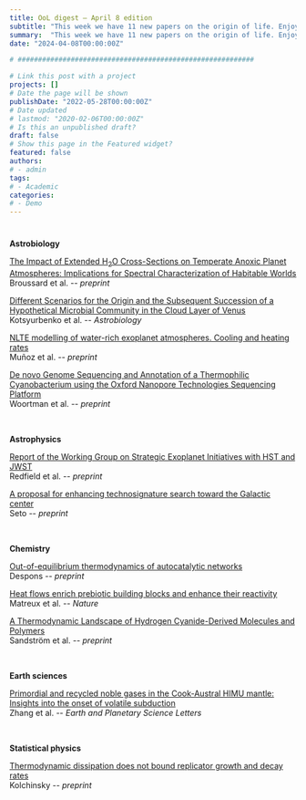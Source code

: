 ```yaml
---
title: OoL digest — April 8 edition
subtitle: "This week we have 11 new papers on the origin of life. Enjoy!"
summary:  "This week we have 11 new papers on the origin of life. Enjoy!"
date: "2024-04-08T00:00:00Z"

# ##########################################################

# Link this post with a project
projects: []
# Date the page will be shown
publishDate: "2022-05-28T00:00:00Z"
# Date updated
# lastmod: "2020-02-06T00:00:00Z"
# Is this an unpublished draft?
draft: false
# Show this page in the Featured widget?
featured: false
authors:
# - admin
tags:
# - Academic
categories:
# - Demo
---
```


# ##########################################################

**Astrobiology**

[The Impact of Extended H$_{2}$O Cross-Sections on Temperate Anoxic Planet Atmospheres: Implications for Spectral Characterization of Habitable Worlds](http://arxiv.org/abs/2404.03031) <br> Broussard et al. -- *preprint*

[Different Scenarios for the Origin and the Subsequent Succession of a Hypothetical Microbial Community in the Cloud Layer of Venus](https://doi.org/10.1089/ast.2022.0117) <br> Kotsyurbenko et al. -- *Astrobiology*

[NLTE modelling of water-rich exoplanet atmospheres. Cooling and heating rates](https://doi.org/10.48550/arXiv.2404.02604) <br> Muñoz et al. -- *preprint*

[De novo Genome Sequencing and Annotation of a Thermophilic Cyanobacterium using the Oxford Nanopore Technologies Sequencing Platform](https://doi.org/10.1101/2024.03.13.584795) <br> Woortman et al. -- *preprint*

<br>

**Astrophysics**

[Report of the Working Group on Strategic Exoplanet Initiatives with HST and JWST](http://arxiv.org/abs/2404.02932) <br> Redfield et al. -- *preprint*

[A proposal for enhancing technosignature search toward the Galactic center](http://arxiv.org/abs/2404.00840) <br> Seto -- *preprint*

<br>

**Chemistry**

[Out-of-equilibrium thermodynamics of autocatalytic networks](https://doi.org/10.48550/arXiv.2404.03347) <br> Despons -- *preprint*

[Heat flows enrich prebiotic building blocks and enhance their reactivity](https://doi.org/10.1038/s41586-024-07193-7) <br> Matreux et al. -- *Nature*

[A Thermodynamic Landscape of Hydrogen Cyanide-Derived Molecules and Polymers](https://doi.org/10.26434/chemrxiv-2024-ln735) <br> Sandström et al. -- *preprint*

<br>

**Earth sciences**

[Primordial and recycled noble gases in the Cook-Austral HIMU mantle: Insights into the onset of volatile subduction](https://doi.org/10.1016/j.epsl.2024.118591) <br> Zhang et al. -- *Earth and Planetary Science Letters*

<br>

**Statistical physics**

[Thermodynamic dissipation does not bound replicator growth and decay rates](https://doi.org/10.48550/arXiv.2404.01130) <br> Kolchinsky -- *preprint*

